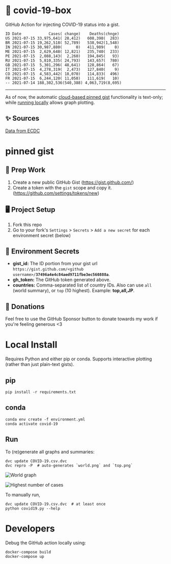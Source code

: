 # 🏥 covid-19-box

GitHub Action for injecting COVID-19 status into a gist.

```
ID Date            Cases( change)    Deaths(chnge)
US 2021-07-15 33,975,641( 28,412)   608,398(  283)
BR 2021-07-15 19,262,518( 52,789)   538,942(1,548)
IN 2021-07-15 30,987,880(      0)   411,989(    0)
ME 2021-07-15  2,629,648( 12,821)   235,740(  233)
PE 2021-07-15  2,088,143(  2,260)   194,845(   93)
RU 2021-07-15  5,810,335( 24,793)   143,657(  780)
GB 2021-07-15  5,301,296( 48,641)   128,864(   67)
IT 2021-07-15  4,278,319(  2,473)   127,840(    9)
CO 2021-07-15  4,583,442( 18,070)   114,833(  496)
FR 2021-07-15  6,244,120( 11,058)   111,619(   10)
-- 2021-07-14 188,302,536(540,388) 4,063,719(8,695)
```

---

As of now, the automatic [cloud-based pinned gist](#pinned-gist) functionality is text-only;
while [running locally](#local-install) allows graph plotting.

## ✨ Sources

[Data from ECDC](https://www.ecdc.europa.eu/en/publications-data/download-todays-data-geographic-distribution-covid-19-cases-worldwide)

# pinned gist

## 🎒 Prep Work
1. Create a new public GitHub Gist (https://gist.github.com/)
1. Create a token with the `gist` scope and copy it. (https://github.com/settings/tokens/new)

## 🖥 Project Setup
1. Fork this repo
1. Go to your fork's `Settings` > `Secrets` > `Add a new secret` for each environment secret (below)

## 🤫 Environment Secrets
- **gist_id:** The ID portion from your gist url `https://gist.github.com/<github username>/`**`37496a4e4c84aed9711fbe3ec560888a`**.
- **gh_token:** The GitHub token generated above.
- **countries:** Comma-separated list of country IDs. Also can use `all` (world summary), or `top` (10 highest). Example: **top,all,JP**.

## 💸 Donations

Feel free to use the GitHub Sponsor button to donate towards my work if you're feeling generous <3

# Local Install

Requires Python and either pip or conda. Supports interactive plotting (rather than just plain-text gists).

## pip

```
pip install -r requirements.txt
```

## conda

```
conda env create -f environment.yml
conda activate covid-19
```

## Run

To (re)generate all graphs and summaries:

```
dvc update COVID-19.csv.dvc
dvc repro -P  # auto-generates `world.png` and `top.png`
```

![World graph](world.png)

![Highest number of cases](top.png)

To manually run,

```
dvc update COVID-19.csv.dvc  # at least once
python covid19.py --help
```

# Developers

Debug the GitHub action locally using:

```
docker-compose build
docker-compose up
```
